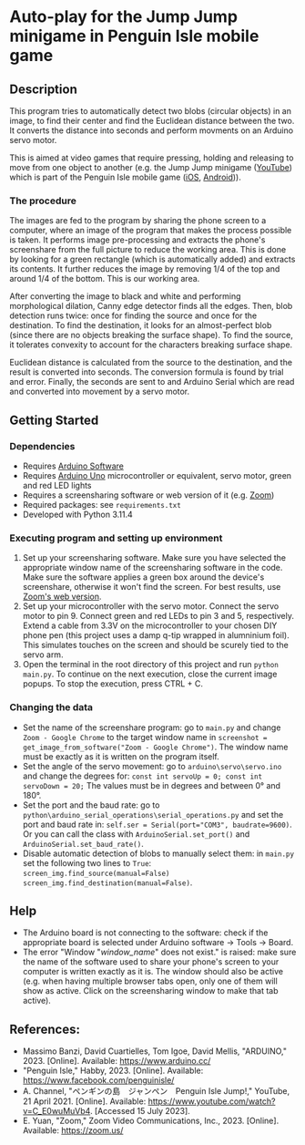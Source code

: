 # Auto-play for the Jump Jump minigame in Penguin Isle mobile game

## Description

This program tries to automatically detect two blobs (circular objects) in an image, to find their center and find the Euclidean distance between the two. It converts the distance into seconds and perform movments on an Arduino servo motor. 

This is aimed at video games that require pressing, holding and releasing to move from one object to another (e.g. the Jump Jump minigame ([YouTube](https://www.youtube.com/watch?v=C_E0wuMuVb4&pp=ygUWcGVuZ3VpbiBpc2xlIGp1bXAganVtcA%3D%3D)) which is part of the Penguin Isle mobile game ([iOS](https://apps.apple.com/hr/app/penguin-isle/id1474314811), [Android](https://play.google.com/store/apps/details?id=com.fantome.penguinisle&hl=en_US))).

### The procedure

The images are fed to the program by sharing the phone screen to a computer, where an image of the program that makes the process possible is taken. It performs image pre-processing and extracts the phone's screenshare from the full picture to reduce the working area. This is done by looking for a green rectangle (which is automatically added) and extracts its contents. It further reduces the image by removing 1/4 of the top and around 1/4 of the bottom. This is our working area.

After converting the image to black and white and performing morphological dilation, Canny edge detector finds all the edges. Then, blob detection runs twice: once for finding the source and once for the destination. To find the destination, it looks for an almost-perfect blob (since there are no objects breaking the surface shape). To find the source, it tolerates convexity to account for the characters breaking surface shape.

Euclidean distance is calculated from the source to the destination, and the result is converted into seconds. The conversion formula is found by trial and error. Finally, the seconds are sent to and Arduino Serial which are read and converted into movement by a servo motor.

## Getting Started

### Dependencies

* Requires [Arduino Software](https://www.arduino.cc/en/software)
* Requires [Arduino Uno](https://store.arduino.cc/products/arduino-uno-rev3) microcontroller or equivalent, servo motor, green and red LED lights
* Requires a screensharing software or web version of it (e.g. [Zoom](https://zoom.us/))
* Required packages: see `requirements.txt`
* Developed with Python 3.11.4

### Executing program and setting up environment

1. Set up your screensharing software. Make sure you have selected the appropriate window name of the screensharing software in the code. Make sure the software applies a green box around the device's screenshare, otherwise it won't find the screen. For best results, use [Zoom's web version](https://pwa.zoom.us/wc/).
2. Set up your microcontroller with the servo motor. Connect the servo motor to pin 9. Connect green and red LEDs to pin 3 and 5, respectively. Extend a cable from 3.3V on the microcontroller to your chosen DIY phone pen (this project uses a damp q-tip wrapped in alumninium foil). This simulates touches on the screen and should be scurely tied to the servo arm.
3. Open the terminal in the root directory of this project and run `python main.py`. To continue on the next execution, close the current image popups. To stop the execution, press CTRL + C.

### Changing the data

* Set the name of the screenshare program: go to `main.py` and change `Zoom - Google Chrome` to the target window name in `screenshot = get_image_from_software("Zoom - Google Chrome")`. The window name must be exactly as it is written on the program itself.
* Set the angle of the servo movement: go to `arduino\servo\servo.ino` and change the degrees for: `const int servoUp = 0; const int servoDown = 20;` The values must be in degrees and between 0° and 180°.
*  Set the port and the baud rate: go to `python\arduino_serial_operations\serial_operations.py` and set the port and baud rate in: `self.ser = Serial(port="COM3", baudrate=9600)`. Or you can call the class with `ArduinoSerial.set_port()` and `ArduinoSerial.set_baud_rate()`.
*  Disable automatic detection of blobs to manually select them: in `main.py` set the following two lines to `True`: `screen_img.find_source(manual=False) screen_img.find_destination(manual=False)`.

## Help
* The Arduino board is not connecting to the software: check if the appropriate board is selected under Arduino software -> Tools -> Board.
* The error "Window "_window_name_" does not exist." is raised: make sure the name of the software used to share your phone's screen to your computer is written exactly as it is. The window should also be active (e.g. when having multiple browser tabs open, only one of them will show as active. Click on the screensharing window to make that tab active).

## References:

* Massimo Banzi, David Cuartielles, Tom Igoe, David Mellis, "ARDUINO," 2023. [Online]. Available: https://www.arduino.cc/
* "Penguin Isle," Habby, 2023. [Online]. Available: https://www.facebook.com/penguinisle/
* A. Channel, "ペンギンの島　ジャンペン　Penguin Isle Jump!," YouTube, 21 April 2021. [Online]. Available: https://www.youtube.com/watch?v=C_E0wuMuVb4. [Accessed 15 July 2023].
* E. Yuan, "Zoom," Zoom Video Communications, Inc., 2023. [Online]. Available: https://zoom.us/
